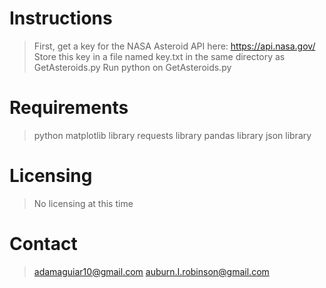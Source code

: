 # **Instructions**
> First, get a key for the NASA Asteroid API here: 
> https://api.nasa.gov/
> Store this key in a file named key.txt in the same directory as GetAsteroids.py
> Run python on GetAsteroids.py

# **Requirements**
> python
> matplotlib library
> requests library
> pandas library
> json library

# **Licensing**
> No licensing at this time

# **Contact**
> adamaguiar10@gmail.com
> auburn.I.robinson@gmail.com